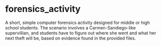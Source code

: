# forensics_activity
A short, simple computer forensics activity designed for middle or high school students. The scenario involves a Carmen-Sandiego-like supervillian, and students have to figure out where she went and what her next theft will be, based on evidence found in the provided files.
